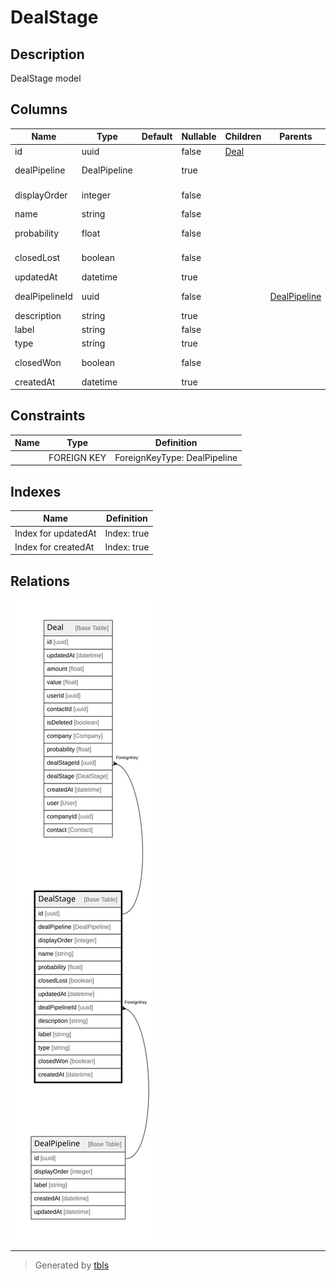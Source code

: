 # DealStage

## Description

DealStage model

## Columns

| Name | Type | Default | Nullable | Children | Parents | Comment |
| ---- | ---- | ------- | -------- | -------- | ------- | ------- |
| id | uuid |  | false | [Deal](Deal.md) |  |  |
| dealPipeline | DealPipeline |  | true |  |  | Link to the DealPipeline |
| displayOrder | integer |  | false |  |  | Display Order |
| name | string |  | false |  |  | Name |
| probability | float |  | false |  |  | Default probability |
| closedLost | boolean |  | false |  |  | Closed Lost? |
| updatedAt | datetime |  | true |  |  | updatedAt |
| dealPipelineId | uuid |  | false |  | [DealPipeline](DealPipeline.md) | DealPipeline ID |
| description | string |  | true |  |  | Description |
| label | string |  | false |  |  | Label |
| type | string |  | true |  |  | Stage type |
| closedWon | boolean |  | false |  |  | Closed Won? |
| createdAt | datetime |  | true |  |  | createdAt |

## Constraints

| Name | Type | Definition |
| ---- | ---- | ---------- |
|  | FOREIGN KEY | ForeignKeyType: DealPipeline |

## Indexes

| Name | Definition |
| ---- | ---------- |
| Index for updatedAt | Index: true |
| Index for createdAt | Index: true |

## Relations

![er](DealStage.svg)

---

> Generated by [tbls](https://github.com/k1LoW/tbls)
